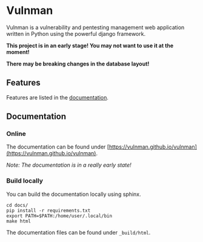 # Vulnman

Vulnman is a vulnerability and pentesting management web application written in Python using the powerful django framework.

**This project is in an early stage! You may not want to use it at the moment!**

**There may be breaking changes in the database layout!**



## Features
Features are listed in the [documentation](https://vulnman.github.io/vulnman).

## Documentation

### Online
The documentation can be found under [https://vulnman.github.io/vulnman](https://vulnman.github.io/vulnman).

*Note: The documentation is in a really early state!*

### Build locally
You can build the documentation locally using sphinx.

```
cd docs/
pip install -r requirements.txt
export PATH=$PATH:/home/user/.local/bin
make html
```

The documentation files can be found under `_build/html`.
